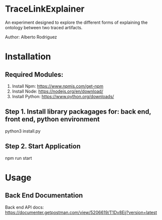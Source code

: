# TraceLinkExplainer

An experiment designed to explore the different forms of explaining the ontology between two traced artifacts.

Author: Alberto Rodriguez

# Installation

## Required Modules:

1. Install Npm: https://www.npmjs.com/get-npm
2. Install Node: https://nodejs.org/en/download/
3. Install Python: https://www.python.org/downloads/

## Step 1. Install library packagages for: back end, front end, python environment

python3 install.py

## Step 2. Start Application

npm run start

# Usage

## Back End Documentation

Back end API docs: https://documenter.getpostman.com/view/5206619/T1Dv8Eij?version=latest
